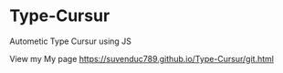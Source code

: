 # Type-Cursur
Autometic Type Cursur using JS

View my My page 
https://suvenduc789.github.io/Type-Cursur/git.html
